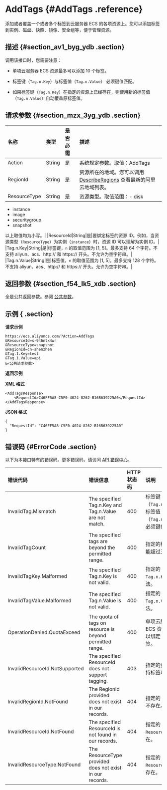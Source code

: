 # AddTags {#AddTags .reference}

添加或者覆盖一个或者多个标签到云服务器 ECS 的各项资源上。您可以添加标签到实例、磁盘、快照、镜像、安全组等，便于管理资源。

## 描述 {#section_av1_byg_ydb .section}

调用该接口时，您需要注意：

-   单项云服务器 ECS 资源最多可以添加 10 个标签。
-   标签键（`Tag.n.Key`）与标签值（`Tag.n.Value`） 必须键值匹配。

-   如果标签键（`Tag.n.Key`）在指定的资源上已经存在，则使用新的标签值（`Tag.n.Value`）自动覆盖原标签值。


## 请求参数 {#section_mzx_3yg_ydb .section}

|名称|类型|是否必需|描述|
|:-|:-|:---|:-|
|Action|String|是|系统规定参数。取值：AddTags|
|RegionId|String|是|资源所在的地域。您可以调用 [DescribeRegions](intl.zh-CN/API参考/地域/DescribeRegions.md#) 查看最新的阿里云地域列表。|
|ResourceType|String|是|资源类型。取值范围：-   disk
-   instance
-   image
-   securitygroup
-   snapshot

以上取值均为小写。|
|ResourceId|String|是|要绑定标签的资源 ID。例如，当资源类型（`ResourceType`）为实例（`instance`）时，资源 ID 可以理解为实例 ID。|
|Tag.n.Key|String|是|标签键，`n` 的取值范围为 \[1, 5\]。最多支持 64 个字符。不支持 aliyun、acs、http:// 和 https:// 开头。不允许为空字符串。|
|Tag.n.Value|String|是|标签值，`n` 的取值范围为 \[1, 5\]。最多支持 128 个字符。不支持 aliyun、acs、http:// 和 https:// 开头。允许为空字符串。|

## 返回参数 {#section_f54_lk5_xdb .section}

全是公共返回参数。参阅 [公共参数](intl.zh-CN/API参考/调用方式/公共参数.md#commonResponseParameters)。

## 示例 { .section}

**请求示例** 

```
https://ecs.aliyuncs.com/?Action=AddTags
&ResourceId=s-946ntx4wr
&ResourceType=snapshot
&RegionId=cn-shenzhen
&Tag.1.Key=test
&Tag.1.Value=api
&<公共请求参数>
```

**返回示例** 

**XML 格式**

```
<AddTagsResponse>
    <RequestId>C46FF5A8-C5F0-4024-8262-B16B639225A0</RequestId>
</AddTagsResponse>
```

 **JSON 格式** 

```
{
  "RequestId": "C46FF5A8-C5F0-4024-8262-B16B639225A0"
}
```

## 错误码 {#ErrorCode .section}

以下为本接口特有的错误码。更多错误码，请访问 [API 错误中心](https://error-center.alibabacloud.com/status/product/Ecs)。

|错误代码|错误信息|HTTP 状态码|说明|
|:---|:---|:-------|:-|
|InvalidTag.Mismatch|The specified Tag.n.Key and Tag.n.Value are not match.|400|标签键（`Tag.n.Key`）与标签值（`Tag.n.Value`） 必须键值匹配。|
|InvalidTagCount|The specified tags are beyond the permitted range.|400|指定的标签数不能超过五个。|
|InvalidTagKey.Malformed|The specified Tag.n.Key is not valid.|400|指定的 `Tag.n.Key` 不合法。|
|InvalidTagValue.Malformed|The specified Tag.n.Value is not valid.|400|指定的 `Tag.n.Value`不合法。|
|OperationDenied.QuotaExceed|The quota of tags on resource is beyond permitted range.|400|单项云服务器 ECS 资源最多可以绑定 10 个标签。|
|InvalidResourceId.NotSupported|The specified ResourceId does not support tagging.|403|指定的资源不支持标签功能。|
|InvalidRegionId.NotFound|The RegionId provided does not exist in our records.|404|指定的 `RegionId` 不存在。|
|InvalidResourceId.NotFound|The specified ResourceId is not found in our records.|404|指定的 `ResourceId` 不存在。|
|InvalidResourceType.NotFound|The ResourceType provided does not exist in our records.|404|指定的 `ResourceType`不存在。|


